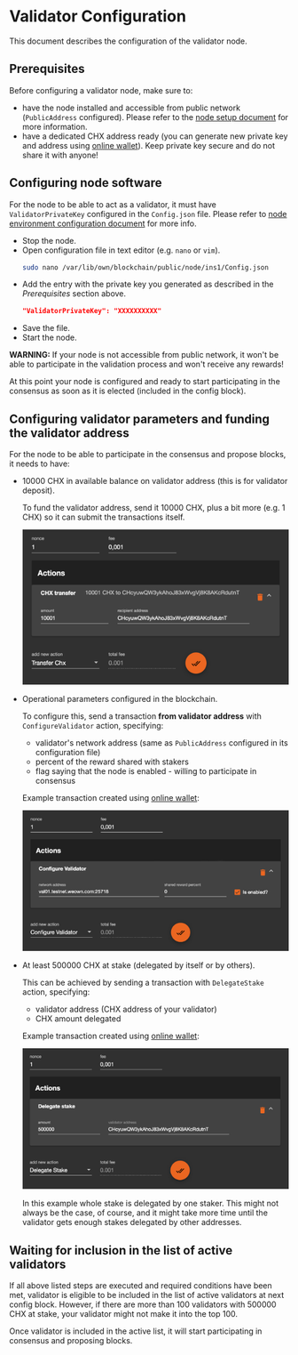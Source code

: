 # Validator Configuration

This document describes the configuration of the validator node.


## Prerequisites

Before configuring a validator node, make sure to:

- have the node installed and accessible from public network (`PublicAddress` configured). Please refer to the [node setup document](NodeSetup.md) for more information.
- have a dedicated CHX address ready (you can generate new private key and address using [online wallet](https://wallet.weown.com/wallet)). Keep private key secure and do not share it with anyone!


## Configuring node software

For the node to be able to act as a validator, it must have `ValidatorPrivateKey` configured in the `Config.json` file. Please refer to [node environment configuration document](NodeEnvironment.md#configuration-file) for more info.

- Stop the node.
- Open configuration file in text editor (e.g. `nano` or `vim`).
    ```bash
    sudo nano /var/lib/own/blockchain/public/node/ins1/Config.json
    ```
- Add the entry with the private key you generated as described in the _Prerequisites_ section above.
    ```json
    "ValidatorPrivateKey": "XXXXXXXXXX"
    ```
- Save the file.
- Start the node.

**WARNING:** If your node is not accessible from public network, it won't be able to participate in the validation process and won't receive any rewards!

At this point your node is configured and ready to start participating in the consensus as soon as it is elected (included in the config block).


## Configuring validator parameters and funding the validator address

For the node to be able to participate in the consensus and propose blocks, it needs to have:

- 10000 CHX in available balance on validator address (this is for validator deposit).

    To fund the validator address, send it 10000 CHX, plus a bit more (e.g. 1 CHX) so it can submit the transactions itself.

    ![example transaction](ExampleTxWithTransferCxhAction.png)

- Operational parameters configured in the blockchain.

    To configure this, send a transaction **from validator address** with `ConfigureValidator` action, specifying:

    - validator's network address (same as `PublicAddress` configured in its configuration file)
    - percent of the reward shared with stakers
    - flag saying that the node is enabled - willing to participate in consensus

    Example transaction created using [online wallet](https://wallet.weown.com/wallet):

    ![example transaction](ExampleTxWithConfigureValidatorAction.png)

- At least 500000 CHX at stake (delegated by itself or by others).

    This can be achieved by sending a transaction with `DelegateStake` action, specifying:

    - validator address (CHX address of your validator)
    - CHX amount delegated

    Example transaction created using [online wallet](https://wallet.weown.com/wallet):

    ![example transaction](ExampleTxWithDelegateStakeAction.png)

    In this example whole stake is delegated by one staker. This might not always be the case, of course, and it might take more time until the validator gets enough stakes delegated by other addresses.


## Waiting for inclusion in the list of active validators

If all above listed steps are executed and required conditions have been met, validator is eligible to be included in the list of active validators at next config block. However, if there are more than 100 validators with 500000 CHX at stake, your validator might not make it into the top 100.

Once validator is included in the active list, it will start participating in consensus and proposing blocks.
